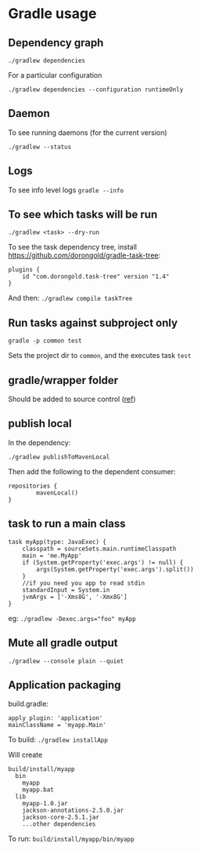 # Gradle usage

## Dependency graph

```
./gradlew dependencies
```

For a particular configuration
```
./gradlew dependencies --configuration runtimeOnly
```


## Daemon

To see running daemons (for the current version)

```
./gradlew --status
```

## Logs

To see info level logs `gradle --info`

## To see which tasks will be run

```
./gradlew <task> --dry-run
```

To see the task dependency tree, install https://github.com/dorongold/gradle-task-tree: 
```
plugins {
    id "com.dorongold.task-tree" version "1.4"
}
```

And then: `./gradlew compile taskTree`

## Run tasks against subproject only

`gradle -p common test`

Sets the project dir to `common`, and the executes task `test`

## gradle/wrapper folder

Should be added to source control ([ref](http://stackoverflow.com/questions/20348451/why-gradle-wrapper-should-be-commited-to-vcs))

## publish local

In the dependency:
```
./gradlew publishToMavenLocal
```
Then add the following to the dependent consumer:
```
repositories {
        mavenLocal()
}
```

## task to run a main class

```
task myApp(type: JavaExec) {
    classpath = sourceSets.main.runtimeClasspath
    main = 'me.MyApp'
    if (System.getProperty('exec.args') != null) {
        args(System.getProperty('exec.args').split())
    }
    //if you need you app to read stdin
    standardInput = System.in
    jvmArgs = ['-Xms8G', '-Xmx8G']
}
```

eg: `./gradlew -Dexec.args="foo" myApp`


## Mute all gradle output
```
./gradlew --console plain --quiet
```

## Application packaging

build.gradle:

```
apply plugin: 'application'
mainClassName = 'myapp.Main'
```

To build: `./gradlew installApp`

Will create 
```
build/install/myapp
  bin
    myapp
    myapp.bat
  lib
    myapp-1.0.jar
    jackson-annotations-2.5.0.jar
    jackson-core-2.5.1.jar
    ...other dependencies
```

To run: `build/install/myapp/bin/myapp`